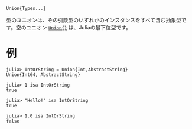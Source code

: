 ```
Union{Types...}
```

型のユニオンは、その引数型のいずれかのインスタンスをすべて含む抽象型です。空のユニオン [`Union{}`](@ref) は、Juliaの最下位型です。

# 例

```jldoctest
julia> IntOrString = Union{Int,AbstractString}
Union{Int64, AbstractString}

julia> 1 isa IntOrString
true

julia> "Hello!" isa IntOrString
true

julia> 1.0 isa IntOrString
false
```
